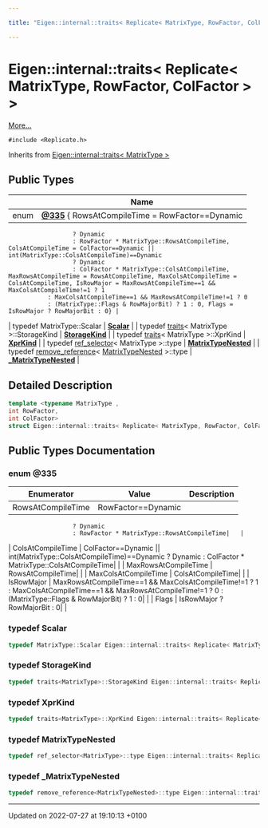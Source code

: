```yaml
---

title: "Eigen::internal::traits< Replicate< MatrixType, RowFactor, ColFactor > >"

---
```


# Eigen::internal::traits< Replicate< MatrixType, RowFactor, ColFactor > >



 [More...](#detailed-description)


`#include <Replicate.h>`

Inherits from [Eigen::internal::traits< MatrixType >](http://example.org/classes/structeigen_1_1internal_1_1traits/)

## Public Types

|                | Name           |
| -------------- | -------------- |
| enum| **[@335](http://example.org/classes/structeigen_1_1internal_1_1traits_3_01replicate_3_01matrixtype_00_01rowfactor_00_01colfactor_01_4_01_4/#enum-@335)** { RowsAtCompileTime = RowFactor==Dynamic || int(MatrixType::RowsAtCompileTime)==Dynamic
                      ? Dynamic
                      : RowFactor * MatrixType::RowsAtCompileTime, ColsAtCompileTime = ColFactor==Dynamic || int(MatrixType::ColsAtCompileTime)==Dynamic
                      ? Dynamic
                      : ColFactor * MatrixType::ColsAtCompileTime, MaxRowsAtCompileTime = RowsAtCompileTime, MaxColsAtCompileTime = ColsAtCompileTime, IsRowMajor = MaxRowsAtCompileTime==1 && MaxColsAtCompileTime!=1 ? 1
               : MaxColsAtCompileTime==1 && MaxRowsAtCompileTime!=1 ? 0
               : (MatrixType::Flags & RowMajorBit) ? 1 : 0, Flags = IsRowMajor ? RowMajorBit : 0} |
| typedef MatrixType::Scalar | **[Scalar](http://example.org/classes/structeigen_1_1internal_1_1traits_3_01replicate_3_01matrixtype_00_01rowfactor_00_01colfactor_01_4_01_4/#typedef-scalar)**  |
| typedef <a href="http://example.org/classes/structeigen_1_1internal_1_1traits/">traits</a>< MatrixType >::StorageKind | **[StorageKind](http://example.org/classes/structeigen_1_1internal_1_1traits_3_01replicate_3_01matrixtype_00_01rowfactor_00_01colfactor_01_4_01_4/#typedef-storagekind)**  |
| typedef <a href="http://example.org/classes/structeigen_1_1internal_1_1traits/">traits</a>< MatrixType >::XprKind | **[XprKind](http://example.org/classes/structeigen_1_1internal_1_1traits_3_01replicate_3_01matrixtype_00_01rowfactor_00_01colfactor_01_4_01_4/#typedef-xprkind)**  |
| typedef <a href="http://example.org/classes/structeigen_1_1internal_1_1ref__selector/">ref_selector</a>< MatrixType >::type | **[MatrixTypeNested](http://example.org/classes/structeigen_1_1internal_1_1traits_3_01replicate_3_01matrixtype_00_01rowfactor_00_01colfactor_01_4_01_4/#typedef-matrixtypenested)**  |
| typedef <a href="http://example.org/classes/structeigen_1_1internal_1_1remove__reference/">remove_reference</a>< <a href="http://example.org/classes/structeigen_1_1internal_1_1traits_3_01replicate_3_01matrixtype_00_01rowfactor_00_01colfactor_01_4_01_4/#typedef-matrixtypenested">MatrixTypeNested</a> >::type | **[_MatrixTypeNested](http://example.org/classes/structeigen_1_1internal_1_1traits_3_01replicate_3_01matrixtype_00_01rowfactor_00_01colfactor_01_4_01_4/#typedef--matrixtypenested)**  |

## Detailed Description

```cpp
template <typename MatrixType ,
int RowFactor,
int ColFactor>
struct Eigen::internal::traits< Replicate< MatrixType, RowFactor, ColFactor > >;
```

## Public Types Documentation

### enum @335

| Enumerator | Value | Description |
| ---------- | ----- | ----------- |
| RowsAtCompileTime | RowFactor==Dynamic || int(MatrixType::RowsAtCompileTime)==Dynamic
                      ? Dynamic
                      : RowFactor * MatrixType::RowsAtCompileTime|   |
| ColsAtCompileTime | ColFactor==Dynamic || int(MatrixType::ColsAtCompileTime)==Dynamic
                      ? Dynamic
                      : ColFactor * MatrixType::ColsAtCompileTime|   |
| MaxRowsAtCompileTime | RowsAtCompileTime|   |
| MaxColsAtCompileTime | ColsAtCompileTime|   |
| IsRowMajor | MaxRowsAtCompileTime==1 && MaxColsAtCompileTime!=1 ? 1
               : MaxColsAtCompileTime==1 && MaxRowsAtCompileTime!=1 ? 0
               : (MatrixType::Flags & RowMajorBit) ? 1 : 0|   |
| Flags | IsRowMajor ? RowMajorBit : 0|   |




### typedef Scalar

```cpp
typedef MatrixType::Scalar Eigen::internal::traits< Replicate< MatrixType, RowFactor, ColFactor > >::Scalar;
```


### typedef StorageKind

```cpp
typedef traits<MatrixType>::StorageKind Eigen::internal::traits< Replicate< MatrixType, RowFactor, ColFactor > >::StorageKind;
```


### typedef XprKind

```cpp
typedef traits<MatrixType>::XprKind Eigen::internal::traits< Replicate< MatrixType, RowFactor, ColFactor > >::XprKind;
```


### typedef MatrixTypeNested

```cpp
typedef ref_selector<MatrixType>::type Eigen::internal::traits< Replicate< MatrixType, RowFactor, ColFactor > >::MatrixTypeNested;
```


### typedef _MatrixTypeNested

```cpp
typedef remove_reference<MatrixTypeNested>::type Eigen::internal::traits< Replicate< MatrixType, RowFactor, ColFactor > >::_MatrixTypeNested;
```


-------------------------------

Updated on 2022-07-27 at 19:10:13 +0100